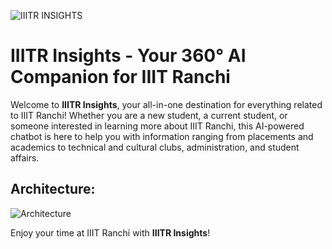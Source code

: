 ![IIITR INSIGHTS](https://github.com/user-attachments/assets/7a21c8d1-5893-4b4d-b699-be31d5cc4268)

# IIITR Insights - Your 360° AI Companion for IIIT Ranchi

Welcome to **IIITR Insights**, your all-in-one destination for everything related to IIIT Ranchi! Whether you are a new student, a current student, or someone interested in learning more about IIIT Ranchi, this AI-powered chatbot is here to help you with information ranging from placements and academics to technical and cultural clubs, administration, and student affairs.

## Architecture:

![Architecture](https://github.com/user-attachments/assets/21d74b7e-9059-4376-a4a2-ee5c6f59c10f)


Enjoy your time at IIIT Ranchi with **IIITR Insights**!
